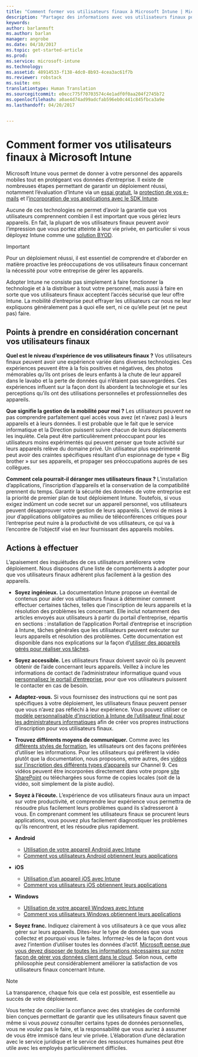 ```yaml
---
title: "Comment former vos utilisateurs finaux à Microsoft Intune | Microsoft Intune"
description: "Partagez des informations avec vos utilisateurs finaux pour réussir le déploiement d’Intune."
keywords: 
author: barlanmsft
ms.author: barlan
manager: angrobe
ms.date: 04/10/2017
ms.topic: get-started-article
ms.prod: 
ms.service: microsoft-intune
ms.technology: 
ms.assetid: 48914533-f138-4dc0-8b93-4cea3ac61f7b
ms.reviewer: robstack
ms.suite: ems
translationtype: Human Translation
ms.sourcegitcommit: e0ecc775f70703574c4e1adf0f0aa204f2745b72
ms.openlocfilehash: a0ae4d74ad99adcfab596eb0c441c845fbca3a9e
ms.lasthandoff: 04/20/2017


---
```


# <a name="how-to-educate-your-end-users-about-microsoft-intune"></a>Comment former vos utilisateurs finaux à Microsoft Intune

Microsoft Intune vous permet de donner à votre personnel des appareils mobiles tout en protégeant vos données d’entreprise. Il existe de nombreuses étapes permettant de garantir un déploiement réussi, notamment l’évaluation d’Intune via un [essai gratuit](/Intune/Understand/mobile-device-management-trial-guide-microsoft-intune), la [protection de vos e-mails](https://docs.microsoft.com/intune/understand-explore/common-ways-to-use-intune#protecting-your-on-premises-email-and-data-so-it-can-be-safely-accessed-by-mobile-devices) et l’[incorporation de vos applications avec le SDK Intune](/intune/develop/intune-app-sdk).

Aucune de ces technologies ne permet d’avoir la garantie que vos utilisateurs comprennent combien il est important que vous gériez leurs appareils. En fait, la plupart de vos utilisateurs finaux peuvent avoir l’impression que vous portez atteinte à leur vie privée, en particulier si vous déployez Intune comme une [solution BYOD](/enterprise-mobility-security/solutions/byod-design-considerations-guide).

> [!Important]
> Pour un déploiement réussi, il est essentiel de comprendre et d’aborder en matière proactive les préoccupations de vos utilisateurs finaux concernant la nécessité pour votre entreprise de gérer les appareils.

Adopter Intune ne consiste pas simplement à faire fonctionner la technologie et à la distribuer à tout votre personnel, mais aussi à faire en sorte que vos utilisateurs finaux acceptent l’accès sécurisé que leur offre Intune. La mobilité d’entreprise peut effrayer les utilisateurs car nous ne leur expliquons généralement pas à quoi elle sert, ni ce qu’elle peut (et ne peut pas) faire.

## <a name="things-to-consider-about-your-end-users"></a>Points à prendre en considération concernant vos utilisateurs finaux

__Quel est le niveau d’expérience de vos utilisateurs finaux ?__ Vos utilisateurs finaux peuvent avoir une expérience variée dans diverses technologies. Ces expériences peuvent être à la fois positives et négatives, des photos mémorables qu’ils ont prises de leurs enfants à la chute de leur appareil dans le lavabo et la perte de données qui n’étaient pas sauvegardées. Ces expériences influent sur la façon dont ils abordent la technologie et sur les perceptions qu’ils ont des utilisations personnelles et professionnelles des appareils.

__Que signifie la gestion de la mobilité pour moi ?__ Les utilisateurs peuvent ne pas comprendre parfaitement quel accès vous avez (et n’avez pas) à leurs appareils et à leurs données. Il est probable que le fait que le service informatique et la Direction puissent suivre chacun de leurs déplacements les inquiète. Cela peut être particulièrement préoccupant pour les utilisateurs moins expérimentés qui peuvent penser que toute activité sur leurs appareils relève du domaine privé. Un utilisateur plus expérimenté peut avoir des craintes spécifiques résultant d’un espionnage de type « Big brother » sur ses appareils, et propager ses préoccupations auprès de ses collègues.

__Comment cela pourrait-il déranger mes utilisateurs finaux ?__ L’installation d’applications, l’inscription d’appareils et la conservation de la compatibilité prennent du temps. Garantir la sécurité des données de votre entreprise est la priorité de premier plan de tout déploiement Intune. Toutefois, si vous exigez indûment un code secret sur un appareil personnel, vos utilisateurs peuvent désapprouver votre gestion de leurs appareils. L’envoi de mises à jour d’applications obligatoires au milieu de téléconférences critiques pour l’entreprise peut nuire à la productivité de vos utilisateurs, ce qui va à l’encontre de l’objectif visé en leur fournissant des appareils mobiles.

## <a name="things-you-should-do"></a>Actions à effectuer

L’apaisement des inquiétudes de ces utilisateurs améliorera votre déploiement. Nous disposons d’une liste de comportements à adopter pour que vos utilisateurs finaux adhèrent plus facilement à la gestion des appareils.

* __Soyez ingénieux.__ La documentation Intune propose un éventail de contenus pour aider vos utilisateurs finaux à déterminer comment effectuer certaines tâches, telles que l’inscription de leurs appareils et la résolution des problèmes les concernant. Elle inclut notamment des articles envoyés aux utilisateurs à partir du portail d’entreprise, répartis en sections : installation de l’application Portail d’entreprise et inscription à Intune, tâches générales que les utilisateurs peuvent exécuter sur leurs appareils et résolution des problèmes. Cette documentation est disponible dans nos explications sur la façon d’[utiliser des appareils gérés pour réaliser vos tâches](/Intune/EndUser/use-managed-devices-to-get-work-done).

* __Soyez accessible.__ Les utilisateurs finaux doivent savoir où ils peuvent obtenir de l’aide concernant leurs appareils. Veillez à inclure les informations de contact de l’administrateur informatique quand vous [personnalisez le portail d’entreprise](/Intune/get-started/start-with-a-paid-subscription-to-microsoft-intune-step-7), pour que vos utilisateurs puissent le contacter en cas de besoin.

* __Adaptez-vous.__ Si vous fournissez des instructions qui ne sont pas spécifiques à votre déploiement, les utilisateurs finaux peuvent penser que vous n’avez pas réfléchi à leur expérience. Vous pouvez utiliser ce [modèle personnalisable d’inscription à Intune de l’utilisateur final pour les administrateurs informatiques](https://gallery.technet.microsoft.com/office/Intune-End-User-Enrollment-3a0c9b0c) afin de créer vos propres instructions d’inscription pour vos utilisateurs finaux.

* __Trouvez différents moyens de communiquer.__ Comme avec les [différents styles de formation](http://www.umassd.edu/dss/resources/facultystaff/howtoteachandaccommodate/howtoaccommodatedifferentlearningstyles/), les utilisateurs ont des façons préférées d’utiliser les informations. Pour les utilisateurs qui préfèrent la vidéo plutôt que la documentation, nous proposons, entre autres, des [vidéos sur l’inscription des différents types d’appareils](https://channel9.msdn.com/Series/IntuneEnrollment) sur Channel 9. Ces vidéos peuvent être incorporées directement dans votre propre [site SharePoint](https://support.office.com/article/Embed-a-video-from-Office-365-Video-59e19984-c34e-4be8-889b-f6fa93910581) ou téléchargées sous forme de copies locales (soit de la vidéo, soit simplement de la piste audio).

* __Soyez à l’écoute.__ L’expérience de vos utilisateurs finaux aura un impact sur votre productivité, et comprendre leur expérience vous permettra de résoudre plus facilement leurs problèmes quand ils s’adresseront à vous. En comprenant comment les utilisateurs finaux se procurent leurs applications, vous pouvez plus facilement diagnostiquer les problèmes qu’ils rencontrent, et les résoudre plus rapidement.

* **Android**
  * [Utilisation de votre appareil Android avec Intune](https://docs.microsoft.com/Intune/EndUser/using-your-android-device-with-intune)
  * [Comment vos utilisateurs Android obtiennent leurs applications](how-your-android-users-get-their-apps.md)

* **iOS**
  * [Utilisation d’un appareil iOS avec Intune](https://docs.microsoft.com/intune-user-help/using-your-ios-or-macos-device-with-intune)
  * [Comment vos utilisateurs iOS obtiennent leurs applications](how-your-ios-users-get-their-apps.md)

* **Windows**
  * [Utilisation de votre appareil Windows avec Intune](https://docs.microsoft.com/Intune/EndUser/using-your-windows-device-with-intune)
  * [Comment vos utilisateurs Windows obtiennent leurs applications](how-your-windows-users-get-their-apps.md)

* __Soyez franc.__ Indiquez clairement à vos utilisateurs à ce que vous allez gérer sur leurs appareils. Dites-leur le type de données que vous collectez et pourquoi vous le faites. Informez-les de la façon dont vous avez l’intention d’utiliser toutes les données d’actif. [Microsoft pense que vous devez disposer de toutes les informations nécessaires sur notre façon de gérer vos données client dans le cloud](https://www.microsoft.com/trustcenter/about/transparency). Selon nous, cette philosophie peut considérablement améliorer la satisfaction de vos utilisateurs finaux concernant Intune.

>[!Note]
> La transparence, chaque fois que cela est possible, est essentielle au succès de votre déploiement.

Vous tentez de concilier la confiance avec des stratégies de conformité bien conçues permettant de garantir que les utilisateurs finaux savent que même si vous *pouvez* consulter certains types de données personnelles, vous ne *voulez* pas le faire, et la responsabilité que vous auriez à assumer de vous être immiscé dans leur vie privée. L’élaboration d’une déclaration avec le service juridique et le service des ressources humaines peut être utile avec les employés particulièrement difficiles.

